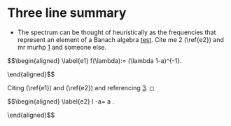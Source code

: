 
#  Three line summary

-   The spectrum can be thought of heuristically as the frequencies that
   represent an element of a Banach algebra
   [test](https://nowheredifferentiable.com/2023-01-29-PDE-1/#:~:text=the%20Fourier%20transform-,The,-study%20of%20the).
   Cite me 2 (\ref{e2})  and
   mr murhp [1](https://link.springer.com/book/10.1007/978-1-4612-0949-2) and someone else.

   <div>
    $$\begin{aligned}
   \label{e1}
   			f(\lambda):= (\lambda 1-a)^{-1}.

   \end{aligned}$$
   </div>

 Citing (\ref{e1})  and (\ref{e2})
and referencing [3](https://link.springer.com/book/10.1007/978-1-4612-0949-2). ◻
<div>
 $$\begin{aligned}
\label{e2}
			I -a= a   .

\end{aligned}$$
</div>
